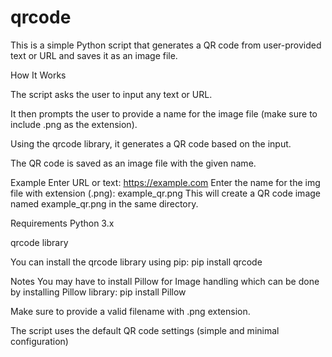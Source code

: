 # qrcode
This is a simple Python script that generates a QR code from user-provided text or URL and saves it as an image file.

How It Works

The script asks the user to input any text or URL.

It then prompts the user to provide a name for the image file (make sure to include .png as the extension).

Using the qrcode library, it generates a QR code based on the input.

The QR code is saved as an image file with the given name.

Example
Enter URL or text: https://example.com
Enter the name for the img file with extension (.png): example_qr.png
This will create a QR code image named example_qr.png in the same directory.

Requirements
Python 3.x

qrcode library

You can install the qrcode library using pip:
pip install qrcode

Notes
You may have to install Pillow for Image handling which can be done by installing Pillow library:
pip install Pillow

Make sure to provide a valid filename with .png extension.

The script uses the default QR code settings (simple and minimal configuration)

